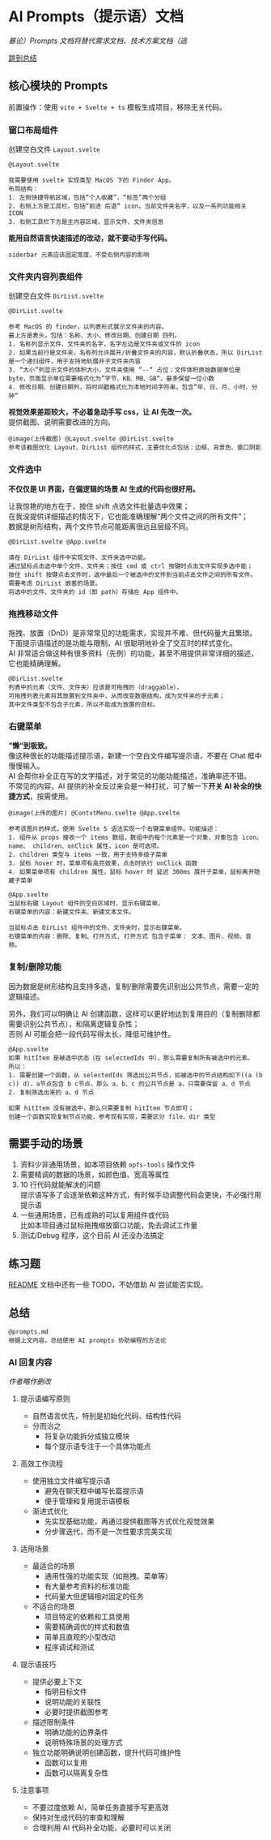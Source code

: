 # AI Prompts（提示语）文档

_暴论）Prompts 文档将替代需求文档、技术方案文档（逃_

[跳到总结](#%E6%80%BB%E7%BB%93)

## 核心模块的 Prompts

前置操作：使用 `vite + Svelte + ts` 模板生成项目，移除无关代码。

### 窗口布局组件

创建空白文件 `Layout.svelte`

```
@Layout.svelte

我需要使用 svelte 实现类型 MacOS 下的 Finder App。
布局结构：
1. 左侧快捷导航区域，包括“个人收藏”，“标签”两个分组
2. 右侧上方是工具栏，包括“前进 后退” icon，当前文件夹名字，以及一系列功能相关 ICON
3. 右侧工具栏下方是主内容区域，显示文件、文件夹信息
```

**能用自然语言快速描述的改动，就不要动手写代码。**

```
siderbar 元素应该固定宽度，不受右侧内容的影响
```

### 文件夹内容列表组件

创建空白文件 `DirList.svelte`

```
@DirList.svelte

参考 MacOS 的 finder，以列表形式展示文件夹的内容。
最上方是表头，包括：名称、大小、修改日期、创建日期 四列。
1. 名称列显示文件、文件夹的名字，名字左边是文件夹或文件的 icon
2. 如果当前行是文件夹，名称列允许展开/折叠文件夹的内容，默认折叠状态，所以 DirList 是一个递归组件，用于支持地轨展开子文件夹内容
3. “大小“列显示文件的体积大小，文件夹使用 “--“ 占位；文件体积原始数据单位是 byte，页面显示单位需要格式化为”字节、KB、MB、GB“，最多保留一位小数
4. 修改日期、创建日期列，将时间戳格式化为本地时间字符串，包含”年、日、月、小时、分钟“

```

**视觉效果差距较大，不必着急动手写 css，让 AI 先改一次。**  
提供截图、说明需要改进的方向。

```
@image(上传截图) @Layout.svelte @DirList.svelte
参考该截图优化 Layout、DirList 组件的样式，主要优化点包括：边框、背景色、窗口阴影
```

### 文件选中

**不仅仅是 UI 界面，在偏逻辑的场景 AI 生成的代码也很好用。**

让我惊艳的地方在于，按住 shift 点选文件批量选中效果；  
在我没提供详细描述的情况下，它也能准确理解“两个文件之间的所有文件”；  
数据是树形结构，两个文件节点可能距离很远且层级不同。

```
@DirList.svelte @App.svelte

请在 DirList 组件中实现文件、文件夹选中功能。
通过鼠标点击选中单个文件、文件夹；按住 cmd 或 ctrl 按键时点击文件实现多选中能；
按住 shift 按键点击文件时，选中最后一个被选中的文件到当前点击文件之间的所有文件。
需要考虑 DirList 嵌套的场景。
将选中的文件、文件夹的 id（即 path）存储在 App 组件中。
```

### 拖拽移动文件

拖拽、放置（DnD）是非常常见的功能需求，实现并不难、但代码量大且繁琐。  
下面提示语描述的是功能与限制，AI 很聪明地补全了交互时的样式变化。  
AI 非常适合做这种有很多资料（先例）的功能，甚至不用提供非常详细的描述，它也能精确理解。

```
@DirList.svelte
列表中的元素（文件、文件夹）应该是可拖拽的（draggable），
可拖拽列表元素将其放置到文件夹中，从而改变数据结构，成为文件夹的子元素；
其中文件类型不包含子元素，所以不能成为放置的目标。
```

### 右键菜单

**“懒“到极致。**  
像这种很长的功能描述提示语，新建一个空白文件编写提示语，不要在 Chat 框中慢慢输入。  
AI 会帮你补全正在写的文字描述，对于常见的功能功能描述，准确率还不错。  
不常见的内容，AI 提供的补全反过来会是一种打扰，可了解一下**开关 AI 补全的快捷方式**，按需使用。

```
@image(上传的图片) @ContxtMenu.svelte @App.svelte

参考该图片的样式，使用 Svelte 5 语法实现一个右键菜单组件。功能描述：
1. 组件从 props 接收一个 items 数组，数组中的每个元素是一个对象，对象包含 icon、name、 children、onClick 属性，icon 是可选项。
2. children 类型与 items 一致，用于支持多级子菜单
3. 鼠标 hover 时，菜单项有高亮效果，点击时执行 onClick 函数
4. 如果菜单项有 children 属性，鼠标 hover 时 延迟 300ms 展开子菜单，鼠标离开隐藏子菜单

@App.svelte
当鼠标右键 Layout 组件的空白区域时，显示右键菜单。
右键菜单的内容：新建文件夹、新建文本文件。

当鼠标点击 DirList 组件中的文件、文件夹时，显示右键菜单。
右键菜单的内容：删除、复制、打开方式, 打开方式 包含子菜单： 文本、图片、视频、音频。
```

### 复制/删除功能

因为数据是树形结构且支持多选，复制/删除需要先识别出公共节点，需要一定的逻辑描述。

另外，我们可以明确让 AI 创建函数，这样可以更好地达到复用目的（复制删除都需要识别公共节点），和隔离逻辑复杂性；  
否则 AI 可能会把一段代码写得太长，降低可维护性。

```
@App.svelte
如果 hitItem 是被选中状态（在 selectedIds 中），那么需要复制所有被选中的元素。
所以：
1. 需要创建一个函数，从 selectedIds 筛选出公共节点，如被选中的节点结构如下((a (b c)) d)，a节点包含 b c节点，那么 a、b、c 的公共节点是 a，只需要保留 a、d 节点
2. 复制筛选出来的 a、d 节点

如果 hitItem 没有被选中，那么只需要复制 hitItem 节点即可；
创建一个函数实现复制节点功能，参考现有实现，需要区分 file、dir 类型
```

## 需要手动的场景

1. 资料少非通用场景，如本项目依赖 `opfs-tools` 操作文件
2. 需要精调的数据的场景，如颜色值、宽高等属性
3. 10 行代码就能解决的问题  
   提示语写多了会逐渐依赖这种方式，有时候手动调整代码会更快，不必强行用提示语
4. 一些通用场景，已有成熟的可以复用组件或代码  
   比如本项目通过鼠标拖拽缩放窗口功能，免去调试工作量
5. 测试/Debug 程序，这个目前 AI 还没办法搞定

## 练习题

[README](./README.md) 文档中还有一些 TODO，不妨借助 AI 尝试能否实现。

## 总结

```
@prompts.md
根据上文内容，总结使用 AI prompts 协助编程的方法论
```

### AI 回复内容

_作者略作删改_

1. 提示语编写原则

   - 自然语言优先，特别是初始化代码、结构性代码
   - 分而治之
     - 将复杂功能拆分成独立模块
     - 每个提示语专注于一个具体功能点

2. 高效工作流程

   - 使用独立文件编写提示语
     - 避免在聊天框中编写长篇提示语
     - 便于管理和复用提示语模板
   - 渐进式优化
     - 先实现基础功能，再通过提供截图等方式优化视觉效果
     - 分步骤迭代，而不是一次性要求完美实现

3. 适用场景

   - 最适合的场景
     - 通用性强的功能实现（如拖拽、菜单等）
     - 有大量参考资料的标准功能
     - 代码量大但逻辑相对固定的任务
   - 不适合的场景
     - 项目特定的依赖和工具使用
     - 需要精确调优的样式和数值
     - 简单且直观的小型改动
     - 程序调试和测试

4. 提示语技巧

   - 提供必要上下文
     - 指明目标文件
     - 说明功能的关联性
     - 必要时提供截图参考
   - 描述限制条件
     - 明确功能的边界条件
     - 说明特殊场景的处理方式
   - 独立功能明确说明创建函数，提升代码可维护性
     - 函数可以复用
     - 函数可以隔离复杂性

5. 注意事项
   - 不要过度依赖 AI，简单任务直接手写更高效
   - 保持对生成代码的审查和理解
   - 合理利用 AI 代码补全功能，必要时可以关闭
